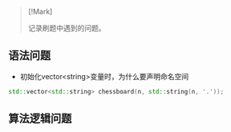 > [!Mark]
>
> 记录刷题中遇到的问题。

## 语法问题

- 初始化vector\<string\>变量时，为什么要声明命名空间

```cpp
std::vector<std::string> chessboard(n, std::string(n, '.'));
```







## 算法逻辑问题